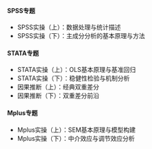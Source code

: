 
#### SPSS专题
* SPSS实操（上）：数据处理与统计描述 
* SPSS实操（下）：主成分分析的基本原理与方法 

#### STATA专题
* STATA实操（上）：OLS基本原理与基准回归 
* STATA实操（下）：稳健性检验与机制分析 
* 因果推断（上）：经典双重差分 
* 因果推断（下）：双重差分前沿 

#### Mplus专题
* Mplus实操（上）：SEM基本原理与模型构建 
* Mplus实操（下）：中介效应与调节效应分析 